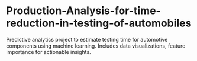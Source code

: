 # Production-Analysis-for-time-reduction-in-testing-of-automobiles
Predictive analytics project to estimate testing time for automotive components using machine learning. Includes data visualizations, feature importance for actionable insights.
